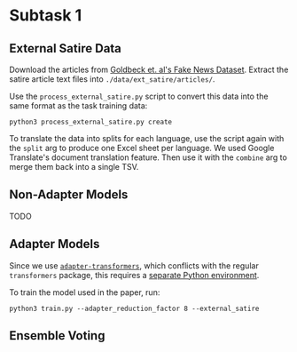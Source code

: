 # Subtask 1

## External Satire Data

Download the articles from [Goldbeck et. al's Fake News Dataset](https://github.com/jgolbeck/fakenews). Extract the satire article text files into `./data/ext_satire/articles/`.

Use the `process_external_satire.py` script to convert this data into the same format as the task training data:

```shell
python3 process_external_satire.py create
```

To translate the data into splits for each language, use the script again with the `split` arg to produce one Excel sheet per language. We used Google Translate's document translation feature. Then use it with the `combine` arg to merge them back into a single TSV.

## Non-Adapter Models
TODO

## Adapter Models

Since we use [`adapter-transformers`](https://github.com/adapter-hub/adapter-transformers), which conflicts with the regular `transformers` package, this requires a [separate Python environment](st1/adapters/env.yml).

To train the model used in the paper, run:

```shell
python3 train.py --adapter_reduction_factor 8 --external_satire
```

## Ensemble Voting